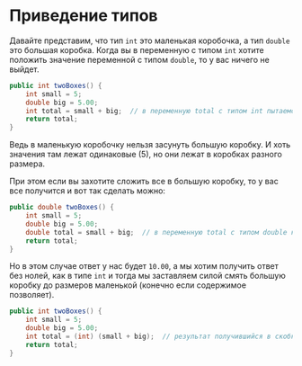 # Приведение типов

Давайте представим, что тип `int` это маленькая коробочка, а тип `double` это большая коробка. Когда вы в переменную с типом `int` хотите положить значение переменной с типом `double`, то у вас ничего не выйдет.
```java
public int twoBoxes() {
    int small = 5;
    double big = 5.00;
    int total = small + big;  // в переменную total с типом int пытаемся положить переменную big с типом double
    return total;
}
```
Ведь в маленькую коробочку нельзя засунуть большую коробку. И хоть значения там лежат одинаковые (5), но они лежат в коробках разного размера.

При этом если вы захотите сложить все в большую коробку, то у вас все получится и вот так сделать можно:
```java
public double twoBoxes() {
    int small = 5;
    double big = 5.00;
    double total = small + big;  // в переменную total с типом double кладем переменную small с типом int
    return total;
}
```
Но в этом случае ответ у нас будет `10.00`, а мы хотим получить ответ без нолей, как в типе `int` и тогда мы заставляем силой смять большую коробку до размеров маленькой (конечно если содержимое позволяет).
```java
public int twoBoxes() {
    int small = 5;
    double big = 5.00;
    int total = (int) (small + big);  // результат получившийся в скобках приводим к типу int
    return total;
}
```
